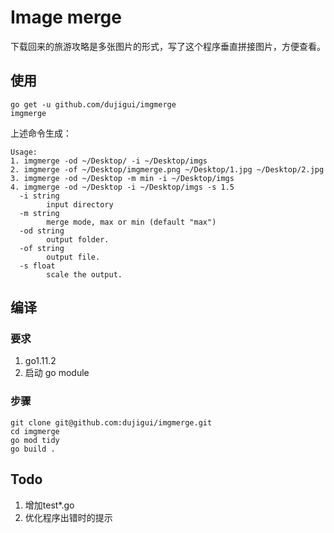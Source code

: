 # Image merge

下载回来的旅游攻略是多张图片的形式，写了这个程序垂直拼接图片，方便查看。

## 使用

```shell
go get -u github.com/dujigui/imgmerge
imgmerge
```
上述命令生成：
```shell
Usage:
1. imgmerge -od ~/Desktop/ -i ~/Desktop/imgs
2. imgmerge -of ~/Desktop/imgmerge.png ~/Desktop/1.jpg ~/Desktop/2.jpg
3. imgmerge -od ~/Desktop -m min -i ~/Desktop/imgs
4. imgmerge -od ~/Desktop -i ~/Desktop/imgs -s 1.5
  -i string
    	input directory
  -m string
    	merge mode, max or min (default "max")
  -od string
    	output folder.
  -of string
    	output file.
  -s float
    	scale the output.
```

## 编译

### 要求
1. go1.11.2
2. 启动 go module

### 步骤
```shell
git clone git@github.com:dujigui/imgmerge.git
cd imgmerge
go mod tidy
go build .
```

## Todo

1. 增加test*.go
2. 优化程序出错时的提示
